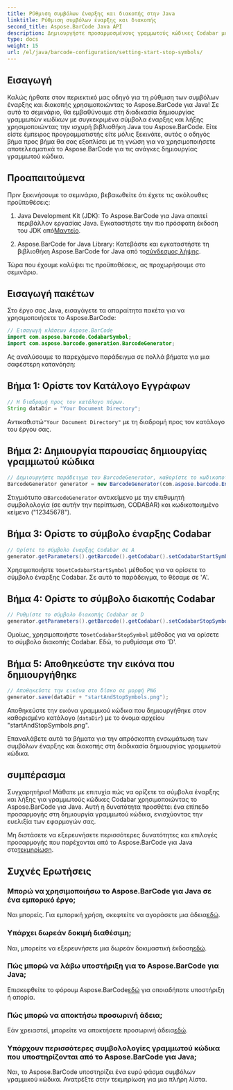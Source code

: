 ```yaml
---
title: Ρύθμιση συμβόλων έναρξης και διακοπής στην Java
linktitle: Ρύθμιση συμβόλων έναρξης και διακοπής
second_title: Aspose.BarCode Java API
description: Δημιουργήστε προσαρμοσμένους γραμμωτούς κώδικες Codabar με συγκεκριμένα σύμβολα έναρξης και λήξης σε Java χρησιμοποιώντας το Aspose.BarCode. Ακολουθήστε τον βήμα προς βήμα οδηγό μας για απρόσκοπτη ενσωμάτωση.
type: docs
weight: 15
url: /el/java/barcode-configuration/setting-start-stop-symbols/
---
```


## Εισαγωγή

Καλώς ήρθατε στον περιεκτικό μας οδηγό για τη ρύθμιση των συμβόλων έναρξης και διακοπής χρησιμοποιώντας το Aspose.BarCode για Java! Σε αυτό το σεμινάριο, θα εμβαθύνουμε στη διαδικασία δημιουργίας γραμμωτών κωδίκων με συγκεκριμένα σύμβολα έναρξης και λήξης χρησιμοποιώντας την ισχυρή βιβλιοθήκη Java του Aspose.BarCode. Είτε είστε έμπειρος προγραμματιστής είτε μόλις ξεκινάτε, αυτός ο οδηγός βήμα προς βήμα θα σας εξοπλίσει με τη γνώση για να χρησιμοποιήσετε αποτελεσματικά το Aspose.BarCode για τις ανάγκες δημιουργίας γραμμωτού κώδικα.

## Προαπαιτούμενα

Πριν ξεκινήσουμε το σεμινάριο, βεβαιωθείτε ότι έχετε τις ακόλουθες προϋποθέσεις:

1.  Java Development Kit (JDK): Το Aspose.BarCode για Java απαιτεί περιβάλλον εργασίας Java. Εγκαταστήστε την πιο πρόσφατη έκδοση του JDK από[Μαντείο](https://www.oracle.com/java/technologies/javase-downloads.html).

2.  Aspose.BarCode for Java Library: Κατεβάστε και εγκαταστήστε τη βιβλιοθήκη Aspose.BarCode for Java από το[σύνδεσμος λήψης](https://releases.aspose.com/barcode/java/).

Τώρα που έχουμε καλύψει τις προϋποθέσεις, ας προχωρήσουμε στο σεμινάριο.

## Εισαγωγή πακέτων

Στο έργο σας Java, εισαγάγετε τα απαραίτητα πακέτα για να χρησιμοποιήσετε το Aspose.BarCode:

```java
// Εισαγωγή κλάσεων Aspose.BarCode
import com.aspose.barcode.CodabarSymbol;
import com.aspose.barcode.generation.BarcodeGenerator;
```

Ας αναλύσουμε το παρεχόμενο παράδειγμα σε πολλά βήματα για μια σαφέστερη κατανόηση:

## Βήμα 1: Ορίστε τον Κατάλογο Εγγράφων

```java
// Η διαδρομή προς τον κατάλογο πόρων.
String dataDir = "Your Document Directory";
```

 Αντικαθιστώ`"Your Document Directory"` με τη διαδρομή προς τον κατάλογο του έργου σας.

## Βήμα 2: Δημιουργία παρουσίας δημιουργίας γραμμωτού κώδικα

```java
// Δημιουργήστε παράδειγμα του BarcodeGenerator, καθορίστε το κωδικοποιημένο κείμενο και τη συμβολολογία στον κατασκευαστή
BarcodeGenerator generator = new BarcodeGenerator(com.aspose.barcode.EncodeTypes.CODABAR, "12345678");
```

 Στιγμιότυπο α`BarcodeGenerator` αντικείμενο με την επιθυμητή συμβολολογία (σε αυτήν την περίπτωση, CODABAR) και κωδικοποιημένο κείμενο ("12345678").

## Βήμα 3: Ορίστε το σύμβολο έναρξης Codabar

```java
// Ορίστε το σύμβολο έναρξης Codabar σε A
generator.getParameters().getBarcode().getCodabar().setCodabarStartSymbol(CodabarSymbol.A);
```

 Χρησιμοποιήστε το`setCodabarStartSymbol` μέθοδος για να ορίσετε το σύμβολο έναρξης Codabar. Σε αυτό το παράδειγμα, το θέσαμε σε 'A'.

## Βήμα 4: Ορίστε το σύμβολο διακοπής Codabar

```java
// Ρυθμίστε το σύμβολο διακοπής Codabar σε D
generator.getParameters().getBarcode().getCodabar().setCodabarStopSymbol(CodabarSymbol.D);
```

 Ομοίως, χρησιμοποιήστε το`setCodabarStopSymbol` μέθοδος για να ορίσετε το σύμβολο διακοπής Codabar. Εδώ, το ρυθμίσαμε στο 'D'.

## Βήμα 5: Αποθηκεύστε την εικόνα που δημιουργήθηκε

```java
// Αποθηκεύστε την εικόνα στο δίσκο σε μορφή PNG
generator.save(dataDir + "startAndStopSymbols.png");
```

Αποθηκεύστε την εικόνα γραμμικού κώδικα που δημιουργήθηκε στον καθορισμένο κατάλογο (`dataDir`) με το όνομα αρχείου "startAndStopSymbols.png".

Επαναλάβετε αυτά τα βήματα για την απρόσκοπτη ενσωμάτωση των συμβόλων έναρξης και διακοπής στη διαδικασία δημιουργίας γραμμωτού κώδικα.

## συμπέρασμα

Συγχαρητήρια! Μάθατε με επιτυχία πώς να ορίζετε τα σύμβολα έναρξης και λήξης για γραμμωτούς κώδικες Codabar χρησιμοποιώντας το Aspose.BarCode για Java. Αυτή η δυνατότητα προσθέτει ένα επίπεδο προσαρμογής στη δημιουργία γραμμωτού κώδικα, ενισχύοντας την ευελιξία των εφαρμογών σας.

 Μη διστάσετε να εξερευνήσετε περισσότερες δυνατότητες και επιλογές προσαρμογής που παρέχονται από το Aspose.BarCode για Java στο[τεκμηρίωση](https://reference.aspose.com/barcode/java/).

## Συχνές Ερωτήσεις

### Μπορώ να χρησιμοποιήσω το Aspose.BarCode για Java σε ένα εμπορικό έργο;
 Ναι μπορείς. Για εμπορική χρήση, σκεφτείτε να αγοράσετε μια άδεια[εδώ](https://purchase.aspose.com/buy).

### Υπάρχει δωρεάν δοκιμή διαθέσιμη;
 Ναι, μπορείτε να εξερευνήσετε μια δωρεάν δοκιμαστική έκδοση[εδώ](https://releases.aspose.com/).

### Πώς μπορώ να λάβω υποστήριξη για το Aspose.BarCode για Java;
 Επισκεφθείτε το φόρουμ Aspose.BarCode[εδώ](https://forum.aspose.com/c/barcode/13) για οποιαδήποτε υποστήριξη ή απορία.

### Πώς μπορώ να αποκτήσω προσωρινή άδεια;
 Εάν χρειαστεί, μπορείτε να αποκτήσετε προσωρινή άδεια[εδώ](https://purchase.aspose.com/temporary-license/).

### Υπάρχουν περισσότερες συμβολολογίες γραμμωτού κώδικα που υποστηρίζονται από το Aspose.BarCode για Java;
Ναι, το Aspose.BarCode υποστηρίζει ένα ευρύ φάσμα συμβόλων γραμμικού κώδικα. Ανατρέξτε στην τεκμηρίωση για μια πλήρη λίστα.

